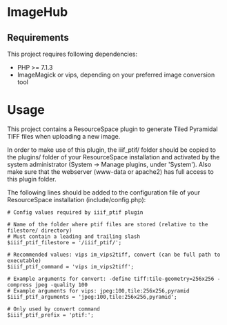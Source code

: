 # ImageHub


## Requirements

This project requires following dependencies:
* PHP >= 7.1.3
* ImageMagick or vips, depending on your preferred image conversion tool

# Usage

This project contains a ResourceSpace plugin to generate Tiled Pyramidal TIFF files when uploading a new image.

In order to make use of this plugin, the iiif_ptif/ folder should be copied to the plugins/ folder of your ResourceSpace installation and activated by the system administrator (System -> Manage plugins, under 'System'). Also make sure that the webserver (www-data or apache2) has full access to this plugin folder.

The following lines should be added to the configuration file of your ResourceSpace installation (include/config.php):

```
# Config values required by iiif_ptif plugin

# Name of the folder where ptif files are stored (relative to the filestore/ directory)
# Must contain a leading and trailing slash
$iiif_ptif_filestore = '/iiif_ptif/';

# Recommended values: vips im_vips2tiff, convert (can be full path to executable)
$iiif_ptif_command = 'vips im_vips2tiff';

# Example arguments for convert: -define tiff:tile-geometry=256x256 -compress jpeg -quality 100
# Example arguments for vips: jpeg:100,tile:256x256,pyramid
$iiif_ptif_arguments = 'jpeg:100,tile:256x256,pyramid';

# Only used by convert command
$iiif_ptif_prefix = 'ptif:';

```

